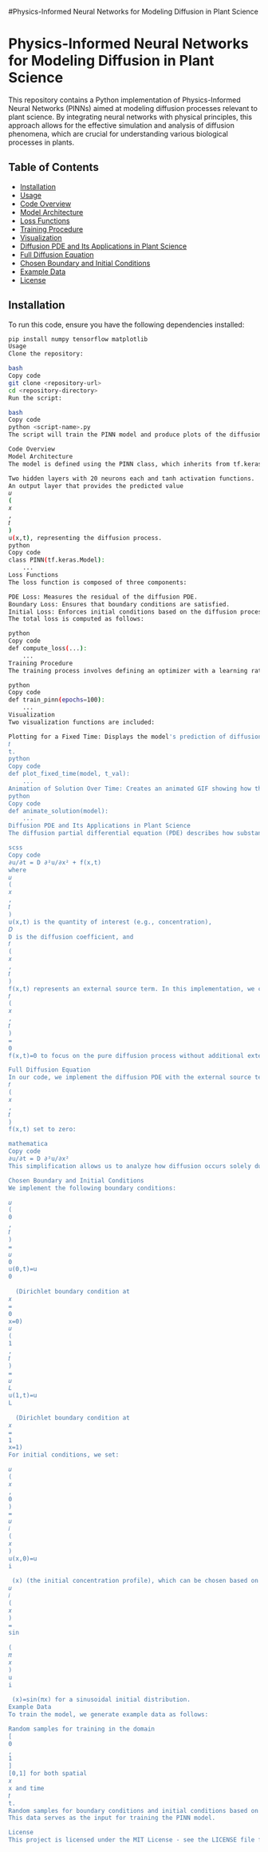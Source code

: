 #Physics-Informed Neural Networks for Modeling Diffusion in Plant Science

# Physics-Informed Neural Networks for Modeling Diffusion in Plant Science 

This repository contains a Python implementation of Physics-Informed Neural Networks (PINNs) aimed at modeling diffusion processes relevant to plant science. By integrating neural networks with physical principles, this approach allows for the effective simulation and analysis of diffusion phenomena, which are crucial for understanding various biological processes in plants. 

## Table of Contents 

- [Installation](#installation) 
- [Usage](#usage) 
- [Code Overview](#code-overview) 
- [Model Architecture](#model-architecture) 
- [Loss Functions](#loss-functions) 
- [Training Procedure](#training-procedure) 
- [Visualization](#visualization) 
- [Diffusion PDE and Its Applications in Plant Science](#diffusion-pde-and-its-applications-in-plant-science) 
- [Full Diffusion Equation](#full-diffusion-equation) 
- [Chosen Boundary and Initial Conditions](#chosen-boundary-and-initial-conditions) 
- [Example Data](#example-data) 
- [License](#license) 

## Installation 

To run this code, ensure you have the following dependencies installed: 

```bash 
pip install numpy tensorflow matplotlib 
Usage
Clone the repository:

bash
Copy code
git clone <repository-url> 
cd <repository-directory> 
Run the script:

bash
Copy code
python <script-name>.py 
The script will train the PINN model and produce plots of the diffusion solution at a fixed time, along with an animation showing the evolution of the solution over time.

Code Overview
Model Architecture
The model is defined using the PINN class, which inherits from tf.keras.Model. The architecture consists of:

Two hidden layers with 20 neurons each and tanh activation functions.
An output layer that provides the predicted value 
𝑢
(
𝑥
,
𝑡
)
u(x,t), representing the diffusion process.
python
Copy code
class PINN(tf.keras.Model): 
    ... 
Loss Functions
The loss function is composed of three components:

PDE Loss: Measures the residual of the diffusion PDE.
Boundary Loss: Ensures that boundary conditions are satisfied.
Initial Loss: Enforces initial conditions based on the diffusion process.
The total loss is computed as follows:

python
Copy code
def compute_loss(...): 
    ... 
Training Procedure
The training process involves defining an optimizer with a learning rate schedule and a training loop that runs for a specified number of epochs. During each epoch, the gradients are calculated, and the model weights are updated to minimize the total loss.

python
Copy code
def train_pinn(epochs=100): 
    ... 
Visualization
Two visualization functions are included:

Plotting for a Fixed Time: Displays the model's prediction of diffusion at a specified time 
𝑡
t.
python
Copy code
def plot_fixed_time(model, t_val): 
    ... 
Animation of Solution Over Time: Creates an animated GIF showing how the diffusion solution evolves as time progresses.
python
Copy code
def animate_solution(model): 
    ... 
Diffusion PDE and Its Applications in Plant Science
The diffusion partial differential equation (PDE) describes how substances such as nutrients, water, and gases spread out over time within a medium. The most common form of the diffusion equation is given by:

scss
Copy code
∂u/∂t = D ∂²u/∂x² + f(x,t) 
where 
𝑢
(
𝑥
,
𝑡
)
u(x,t) is the quantity of interest (e.g., concentration), 
𝐷
D is the diffusion coefficient, and 
𝑓
(
𝑥
,
𝑡
)
f(x,t) represents an external source term. In this implementation, we choose 
𝑓
(
𝑥
,
𝑡
)
=
0
f(x,t)=0 to focus on the pure diffusion process without additional external influences.

Full Diffusion Equation
In our code, we implement the diffusion PDE with the external source term 
𝑓
(
𝑥
,
𝑡
)
f(x,t) set to zero:

mathematica
Copy code
∂u/∂t = D ∂²u/∂x² 
This simplification allows us to analyze how diffusion occurs solely due to concentration gradients.

Chosen Boundary and Initial Conditions
We implement the following boundary conditions:

𝑢
(
0
,
𝑡
)
=
𝑢
0
u(0,t)=u 
0
​
  (Dirichlet boundary condition at 
𝑥
=
0
x=0)
𝑢
(
1
,
𝑡
)
=
𝑢
𝐿
u(1,t)=u 
L
​
  (Dirichlet boundary condition at 
𝑥
=
1
x=1)
For initial conditions, we set:

𝑢
(
𝑥
,
0
)
=
𝑢
𝑖
(
𝑥
)
u(x,0)=u 
i
​
 (x) (the initial concentration profile), which can be chosen based on the specific scenario, such as 
𝑢
𝑖
(
𝑥
)
=
sin
⁡
(
𝜋
𝑥
)
u 
i
​
 (x)=sin(πx) for a sinusoidal initial distribution.
Example Data
To train the model, we generate example data as follows:

Random samples for training in the domain 
[
0
,
1
]
[0,1] for both spatial 
𝑥
x and time 
𝑡
t.
Random samples for boundary conditions and initial conditions based on the defined problem.
This data serves as the input for training the PINN model.

License
This project is licensed under the MIT License - see the LICENSE file for details.
